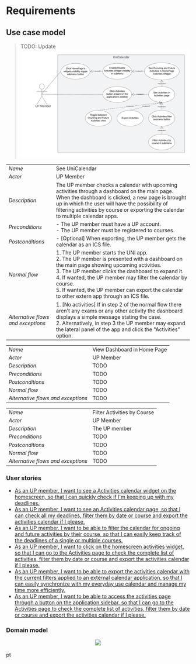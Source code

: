 # Requirements

## Use case model

> TODO: Update
![](../images/UseCase.png)

|||
| --- | --- |
| *Name* | See UniCalendar |
| *Actor* |  UP Member | 
| *Description* | The UP member checks a calendar with upcoming activities through a dashboard on the main page. When the dashboard is clicked, a new page is brought up in which the user will have the possibility of filtering activities by course or exporting the calendar to multiple calendar apps. |
| *Preconditions* | - The UP member must have a UP account.<br>- The UP member must be registered to courses. |
| *Postconditions* | - [Optional] When exporting, the UP member gets the calendar as an ICS file. |
| *Normal flow* | 1. The UP member starts the UNI app.<br> 2. The UP member is presented with a dashboard on the main page showing upcoming activities.<br> 3. The UP member clicks the dashboard to expand it.<br> 4. If wanted, the UP member may filter the calendar by course.<br> 5. If wanted, the UP member can export the calendar to other extern app through an ICS file. |
| *Alternative flows and exceptions* | 1. [No activities] If in step 2 of the normal flow there aren't any exams or any other activity the dashboard displays a simple message stating the case.<br>2. Alternatively, in step 3 the UP member may expand the lateral panel of the app and click the "Activities" option.|

|||
|-|-|
| *Name* | View Dashboard in Home Page |
| *Actor* | UP Member |
| *Description* | TODO |
| *Preconditions* | TODO |
| *Postconditions* | TODO |
| *Normal flow* | TODO |
| *Alternative flows and exceptions* | TODO |

|||
|-|-|
| *Name* | Filter Activities by Course |
| *Actor* | UP Member |
| *Description* | The UP member |
| *Preconditions* | TODO |
| *Postconditions* | TODO |
| *Normal flow* | TODO |
| *Alternative flows and exceptions* | TODO |

### User stories
 - [As an UP member, I want to see a Activities calendar widget on the homescreen, so that I can quickly check if I'm keeping up with my deadlines.](https://github.com/LEIC-ES-2021-22/3LEIC03T3/issues/1)
 - [As an UP member, I want to see an Activities calendar page, so that I can check all my deadlines, filter them by date or course and export the activities calendar if I please.](https://github.com/LEIC-ES-2021-22/3LEIC03T3/issues/2)
 - [As an UP member, I want to be able to filter the calendar for ongoing and future activities by their course, so that I can easily keep track of the deadlines of a single or multiple courses.](https://github.com/LEIC-ES-2021-22/3LEIC03T3/issues/3)
 - [As an UP member, I want to click on the homescreen activities widget, so that I can go to the Activities page to check the complete list of activities, filter them by date or course and export the activities calendar if I please.](https://github.com/LEIC-ES-2021-22/3LEIC03T3/issues/4)
 - [As an UP member, I want to be able to export the activities calendar with the current filters applied to an external calendar application, so that I can easily synchronize with my everyday use calendar and manage my time more efficiently.](https://github.com/LEIC-ES-2021-22/3LEIC03T3/issues/5)
 - [As an UP member, I want to be able to access the activities page through a button on the application sidebar, so that I can go to the Activities page to check the complete list of activities, filter them by date or course and export the activities calendar if I please.](https://github.com/LEIC-ES-2021-22/3LEIC03T3/issues/6)

### Domain model

 <p align="center" justify="center">
  <img src="https://github.com/LEIC-ES-2021-22/3LEIC03T3/blob/main/images/DomainModeling.png"/>
</p>
pt
